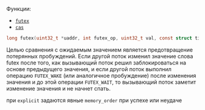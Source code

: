 Функции:
- [`futex`](https://linux.die.net/man/2/futex)
- [`cas`](https://en.cppreference.com/w/cpp/atomic/atomic/compare_exchange)

```c
long futex(uint32_t *uaddr, int futex_op, uint32_t val, const struct timespec *timeout, uint32_t *uaddr2, uint32_t val3);
```

Целью сравнения с ожидаемым значением является предотвращение потерянных пробуждений. Если другой поток изменил значение слова futex после того, как вызывающий поток решил заблокироваться на основе предыдущего значения, и если другой поток выполнил операцию `FUTEX_WAKE` (или аналогичное пробуждение) после изменения значения и до этой операции `FUTEX_WAIT`, то вызывающий поток заметит изменение значения и не начнет спать.

при `explicit` задаются явные `memory_order` при успехе или неудаче

